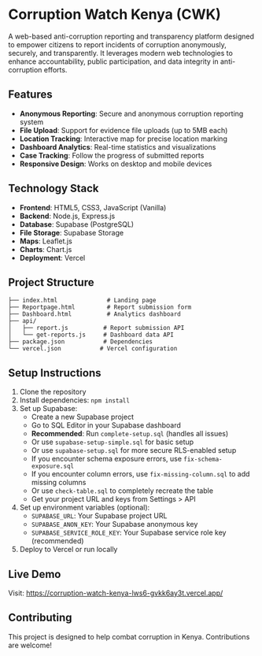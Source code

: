 # Corruption Watch Kenya (CWK)

A web-based anti-corruption reporting and transparency platform designed to empower citizens to report incidents of corruption anonymously, securely, and transparently. It leverages modern web technologies to enhance accountability, public participation, and data integrity in anti-corruption efforts.

## Features

- **Anonymous Reporting**: Secure and anonymous corruption reporting system
- **File Upload**: Support for evidence file uploads (up to 5MB each)
- **Location Tracking**: Interactive map for precise location marking
- **Dashboard Analytics**: Real-time statistics and visualizations
- **Case Tracking**: Follow the progress of submitted reports
- **Responsive Design**: Works on desktop and mobile devices

## Technology Stack

- **Frontend**: HTML5, CSS3, JavaScript (Vanilla)
- **Backend**: Node.js, Express.js
- **Database**: Supabase (PostgreSQL)
- **File Storage**: Supabase Storage
- **Maps**: Leaflet.js
- **Charts**: Chart.js
- **Deployment**: Vercel

## Project Structure

```
├── index.html              # Landing page
├── Reportpage.html         # Report submission form
├── Dashboard.html          # Analytics dashboard
├── api/
│   ├── report.js          # Report submission API
│   └── get-reports.js     # Dashboard data API
├── package.json           # Dependencies
└── vercel.json           # Vercel configuration
```

## Setup Instructions

1. Clone the repository
2. Install dependencies: `npm install`
3. Set up Supabase:
   - Create a new Supabase project
   - Go to SQL Editor in your Supabase dashboard
   - **Recommended**: Run `complete-setup.sql` (handles all issues)
   - Or use `supabase-setup-simple.sql` for basic setup
   - Or use `supabase-setup.sql` for more secure RLS-enabled setup
   - If you encounter schema exposure errors, use `fix-schema-exposure.sql`
   - If you encounter column errors, use `fix-missing-column.sql` to add missing columns
   - Or use `check-table.sql` to completely recreate the table
   - Get your project URL and keys from Settings > API
4. Set up environment variables (optional):
   - `SUPABASE_URL`: Your Supabase project URL
   - `SUPABASE_ANON_KEY`: Your Supabase anonymous key
   - `SUPABASE_SERVICE_ROLE_KEY`: Your Supabase service role key (recommended)
5. Deploy to Vercel or run locally

## Live Demo

Visit: https://corruption-watch-kenya-lws6-gvkk6ay3t.vercel.app/

## Contributing

This project is designed to help combat corruption in Kenya. Contributions are welcome!
